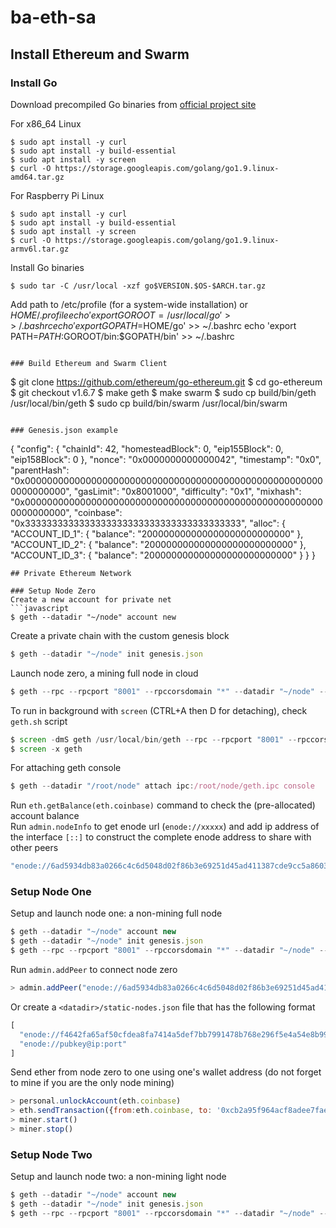 # ba-eth-sa

## Install Ethereum and Swarm

### Install Go
Download precompiled Go binaries from [official project site](https://golang.org/dl)

For x86_64 Linux
```
$ sudo apt install -y curl
$ sudo apt install -y build-essential
$ sudo apt install -y screen
$ curl -O https://storage.googleapis.com/golang/go1.9.linux-amd64.tar.gz
```
For Raspberry Pi Linux
```
$ sudo apt install -y curl
$ sudo apt install -y build-essential
$ sudo apt install -y screen
$ curl -O https://storage.googleapis.com/golang/go1.9.linux-armv6l.tar.gz
```
Install Go binaries
```
$ sudo tar -C /usr/local -xzf go$VERSION.$OS-$ARCH.tar.gz
```
Add path to /etc/profile (for a system-wide installation) or $HOME/.profile
echo 'export GOROOT=/usr/local/go' >> ~/.bashrc
echo 'export GOPATH=$HOME/go' >> ~/.bashrc
echo 'export PATH=$PATH:$GOROOT/bin:$GOPATH/bin' >> ~/.bashrc
```

### Build Ethereum and Swarm Client
```
$ git clone https://github.com/ethereum/go-ethereum.git
$ cd go-ethereum
$ git checkout v1.6.7
$ make geth
$ make swarm
$ sudo cp build/bin/geth /usr/local/bin/geth
$ sudo cp build/bin/swarm /usr/local/bin/swarm
```

### Genesis.json example
```
{
    "config": {
        "chainId": 42,
        "homesteadBlock": 0,
        "eip155Block": 0,
        "eip158Block": 0
    },
    "nonce": "0x0000000000000042",
    "timestamp": "0x0",
    "parentHash": "0x0000000000000000000000000000000000000000000000000000000000000000",
    "gasLimit": "0x8001000",
    "difficulty": "0x1",
    "mixhash": "0x0000000000000000000000000000000000000000000000000000000000000000",
    "coinbase": "0x3333333333333333333333333333333333333333",
    "alloc": {
        "ACCOUNT_ID_1": {
            "balance": "200000000000000000000000000"
        },
        "ACCOUNT_ID_2": {
            "balance": "200000000000000000000000000"
        },
        "ACCOUNT_ID_3": {
            "balance": "200000000000000000000000000"
        }
    }
}
```
## Private Ethereum Network

### Setup Node Zero
Create a new account for private net
```javascript
$ geth --datadir "~/node" account new
```
Create a private chain with the custom genesis block
```javascript
$ geth --datadir "~/node" init genesis.json
```
Launch node zero, a mining full node in cloud
```javascript
$ geth --rpc --rpcport "8001" --rpccorsdomain "*" --datadir "~/node" --port "30303" --rpcapi "db,eth,net,web3,personal" --identity "zero" --networkid 666 --mine --minerthreads 1 console
```
To run in background with ```screen``` (CTRL+A then D for detaching), check ```geth.sh``` script
```javascript
$ screen -dmS geth /usr/local/bin/geth --rpc --rpcport "8001" --rpccorsdomain "*" --datadir "~/node" --port "30303" --rpcapi "db,eth,net,web3,personal" --identity "zero" --networkid 666 --mine --minerthreads 8
$ screen -x geth
```
For attaching geth console
```javascript
$ geth --datadir "/root/node" attach ipc:/root/node/geth.ipc console
```

Run ```eth.getBalance(eth.coinbase)``` command to check the (pre-allocated) account balance  
Run ```admin.nodeInfo``` to get enode url (```enode://xxxxx```) and add ip address of the interface ```[::]``` to construct the complete enode address to share with other peers
```javascript
"enode://6ad5934db83a0266c4c6d5048d02f86b3e69251d45ad411387cde9cc5a86030f2bee4bcbe200d4238d91b01c94444e562986058c9c4acca2a92cb81eb012acfc@192.168.2.41:30303?discport=0"
```

### Setup Node One

Setup and launch node one: a non-mining full node
```javascript
$ geth --datadir "~/node" account new
$ geth --datadir "~/node" init genesis.json
$ geth --rpc --rpcport "8001" --rpccorsdomain "*" --datadir "~/node" --port "30303" --nodiscover --rpcapi "db,eth,net,web3,personal" --identity "one" --networkid 666 console
```

Run ```admin.addPeer``` to connect node zero
```javascript
> admin.addPeer("enode://6ad5934db83a0266c4c6d5048d02f86b3e69251d45ad411387cde9cc5a86030f2bee4bcbe200d4238d91b01c94444e562986058c9c4acca2a92cb81eb012acfc@192.168.2.41:30303")
```
Or create a ```<datadir>/static-nodes.json``` file that has the following format
```javascript
[
  "enode://f4642fa65af50cfdea8fa7414a5def7bb7991478b768e296f5e4a54e8b995de102e0ceae2e826f293c481b5325f89be6d207b003382e18a8ecba66fbaf6416c0@33.4.2.1:30303",
  "enode://pubkey@ip:port"
]
````

Send ether from node zero to one using one's wallet address (do not forget to mine if you are the only node mining)
```javascript
> personal.unlockAccount(eth.coinbase)
> eth.sendTransaction({from:eth.coinbase, to: '0xcb2a95f964acf8adee7fae30cf5dc6a3f5e14a5c', value: web3.toWei(.000000000001, "ether")})
> miner.start()
> miner.stop()
```

### Setup Node Two

Setup and launch node two: a non-mining light node
```javascript
$ geth --datadir "~/node" account new
$ geth --datadir "~/node" init genesis.json
$ geth --rpc --rpcport "8001" --rpccorsdomain "*" --datadir "~/node" --port "30303" --rpcapi "db,eth,net,web3,personal" --identity "two" --networkid 666 --light console
